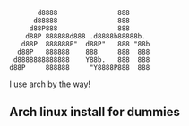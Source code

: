 ```
       d8888               888      
      d88888               888      
     d88P888               888      
    d88P 888888d888 .d8888b88888b.  
   d88P  888888P"  d88P"   888 "88b 
  d88P   888888    888     888  888 
 d8888888888888    Y88b.   888  888 
d88P     888888     "Y8888P888  888                                               
```

I use arch by the way!

## Arch linux install for dummies
